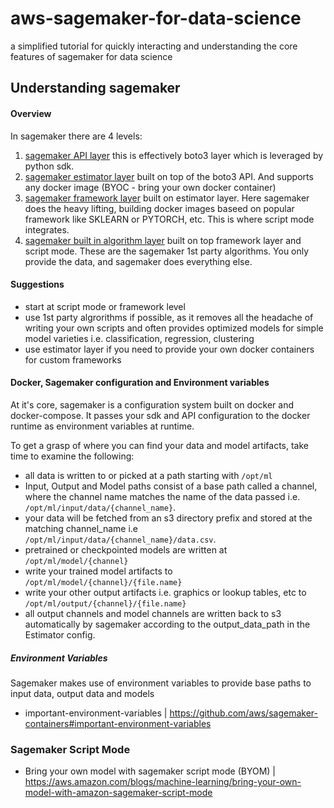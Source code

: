 # aws-sagemaker-for-data-science
a simplified tutorial for quickly interacting and understanding the core features of sagemaker for data science

## Understanding sagemaker

#### Overview

In sagemaker there are 4 levels:
1. [sagemaker API layer](https://boto3.amazonaws.com/v1/documentation/api/latest/reference/services/sagemaker.html#SageMaker.Client.create_training_job) this is effectively boto3 layer which is leveraged by python sdk.
2. [sagemaker estimator layer](https://sagemaker.readthedocs.io/en/stable/api/training/estimators.html) built on top of the boto3 API. And supports any docker image (BYOC - bring your own docker container)
3. [sagemaker framework layer](https://sagemaker.readthedocs.io/en/stable/frameworks/index.html) built on estimator layer. Here sagemaker does the heavy lifting, building docker images baseed on popular framework like SKLEARN or PYTORCH, etc. This is where script mode integrates.
4. [sagemaker built in algorithm layer](https://sagemaker.readthedocs.io/en/stable/algorithms/index.html) built on top framework layer and script mode. These are the sagemaker 1st party algorithms. You only provide the data, and sagemaker does everything else.

#### Suggestions

- start at script mode or framework level
- use 1st party algrorithms if possible, as it removes all the headache of writing your own scripts and often provides optimized models for simple model varieties i.e. classification, regression, clustering
- use estimator layer if you need to provide your own docker containers for custom frameworks

#### Docker, Sagemaker configuration and Environment variables

At it's core, sagemaker is a configuration system built on docker and docker-compose. It passes your sdk and API configuration to the docker runtime as environment variables at runtime.

To get a grasp of where you can find your data and model artifacts, take time to examine the following:
- all data is written to or picked at a path starting with `/opt/ml`
- Input, Output and Model paths consist of a base path called a channel, where the channel name matches the name of the data passed i.e. `/opt/ml/input/data/{channel_name}`.
- your data will be fetched from an s3 directory prefix and stored at the matching channel_name i.e `/opt/ml/input/data/{channel_name}/data.csv`. 
- pretrained or checkpointed models are written at `/opt/ml/model/{channel}`
- write your trained model artifacts to `/opt/ml/model/{channel}/{file.name}`
- write your other output artifacts i.e. graphics or lookup tables, etc to `/opt/ml/output/{channel}/{file.name}`
- all output channels and model channels are written back to s3 automatically by sagemaker according to the output_data_path in the Estimator config.

##### Environment Variables

Sagemaker makes use of environment variables to provide base paths to input data, output data and models

- important-environment-variables  | https://github.com/aws/sagemaker-containers#important-environment-variables

### Sagemaker Script Mode

- Bring your own model with sagemaker script mode (BYOM) | https://aws.amazon.com/blogs/machine-learning/bring-your-own-model-with-amazon-sagemaker-script-mode

